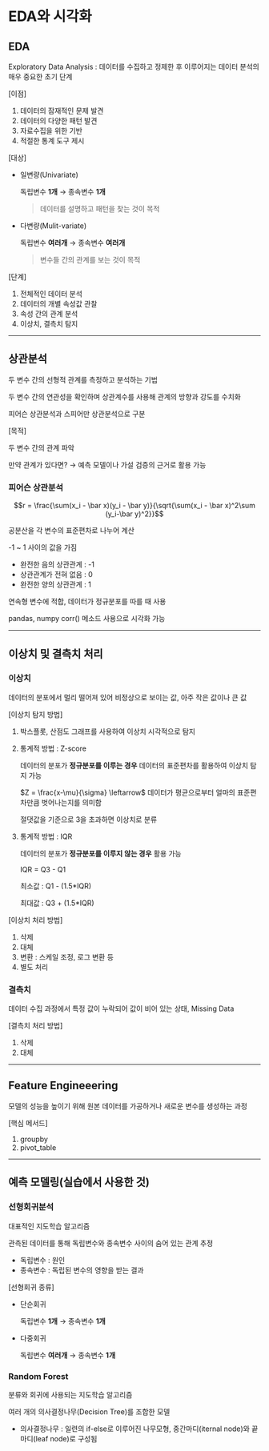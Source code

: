 # EDA와 시각화

## EDA

Exploratory Data Analysis : 데이터를 수집하고 정제한 후 이루어지는 데이터 분석의 매우 중요한 초기 단계

[이점]

1. 데이터의 잠재적인 문제 발견
2. 데이터의 다양한 패턴 발견
3. 자료수집을 위한 기반
4. 적절한 통계 도구 제시

[대상]

- 일변량(Univariate)

  독립변수 **1개** $\rightarrow$ 종속변수 **1개**

  > 데이터를 설명하고 패턴을 찾는 것이 목적

- 다변량(Mulit-variate)

  독립변수 **여러개** $\rightarrow$ 종속변수 **여러개**

  > 변수들 간의 관계를 보는 것이 목적

[단계]

1. 전체적인 데이터 분석
2. 데이터의 개별 속성값 관찰
3. 속성 간의 관계 분석
4. 이상치, 결측치 탐지

---

## 상관분석

두 변수 간의 선형적 관계를 측정하고 분석하는 기법

두 변수 간의 연관성을 확인하며 상관계수를 사용해 관계의 방향과 강도를 수치화

피어슨 상관분석과 스피어만 상관분석으로 구분

[목적]

두 변수 간의 관계 파악

만약 관계가 있다면? $\rightarrow$ 예측 모델이나 가설 검증의 근거로 활용 가능

### 피어슨 상관분석

$$r = \frac{\sum(x_i - \bar x)(y_i - \bar y)}{\sqrt{\sum(x_i - \bar x)^2\sum (y_i-\bar y)^2}}$$

공분산을 각 변수의 표준편차로 나누어 계산

-1 ~ 1 사이의 값을 가짐

- 완전한 음의 상관관계 : -1
- 상관관계가 전혀 없음 : 0
- 완전한 양의 상관관계 : 1

연속형 변수에 적합, 데이터가 정규분포를 따를 때 사용

pandas, numpy corr() 메소드 사용으로 시각화 가능

---

## 이상치 및 결측치 처리

### 이상치

데이터의 분포에서 멀리 떨어져 있어 비정상으로 보이는 값, 아주 작은 값이나 큰 값

[이상치 탐지 방법]

1. 박스플롯, 산점도 그래프를 사용하여 이상치 시각적으로 탐지
2. 통계적 방법 : Z-score

   데이터의 분포가 **정규분포를 이루는 경우** 데이터의 표준편차를 활용하여 이상치 탐지 가능

   $Z = \frac{x-\mu}{\sigma} \leftarrow$ 데이터가 평균으로부터 얼마의 표준편차만큼 벗어나는지를 의미함

   절댓값을 기준으로 3을 초과하면 이상치로 분류

3. 통계적 방법  : IQR

   데이터의 분포가 **정규분포를 이루지 않는 경우** 활용 가능

   IQR = Q3 - Q1

   최소값 : Q1 - (1.5*IQR)

   최대값 : Q3 + (1.5*IQR)

[이상치 처리 방법]

1. 삭제
2. 대체
3. 변환 : 스케일 조정, 로그 변환 등
4. 별도 처리

### 결측치

데이터 수집 과정에서 특정 값이 누락되어 값이 비어 있는 상태, Missing Data

[결측치 처리 방법]

1. 삭제
2. 대체

---

## Feature Engineeering

모델의 성능을 높이기 위해 원본 데이터를 가공하거나 새로운 변수를 생성하는 과정

[핵심 메서드]

1. groupby
2. pivot_table

---

## 예측 모델링(실습에서 사용한 것)

### 선형회귀분석

대표적인 지도학습 알고리즘

관측된 데이터를 통해 독립변수와 종속변수 사이의 숨어 있는 관계 추정

- 독립변수 : 원인
- 종속변수 : 독립된 변수의 영향을 받는 결과

[선형회귀 종류]

- 단순회귀

  독립변수 **1개** $\rightarrow$ 종속변수 **1개**

- 다중회귀

  독립변수 **여러개** $\rightarrow$ 종속변수 **1개**

### Random Forest

분류와 회귀에 사용되는 지도학습 알고리즘

여러 개의 의사결정나무(Decision Tree)를 조합한 모델

- 의사결정나무 : 일련의 if-else로 이루어진 나무모형, 중간마디(iternal node)와 끝마디(leaf node)로 구성됨
